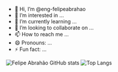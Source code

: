 - 👋 Hi, I’m @eng-felipeabrahao
- 👀 I’m interested in ...
- 🌱 I’m currently learning ...
- 💞️ I’m looking to collaborate on ...
- 📫 How to reach me ...
- 😄 Pronouns: ...
- ⚡ Fun fact: ...


![Felipe Abrahão GitHub stats](https://github-readme-stats.vercel.app/api?username=eng-felipeabrahao&show_icons=true&theme=onedark&rank_icon=github&hide_border=true&locale=pt-br)
![Top Langs](https://github-readme-stats.vercel.app/api/top-langs/?username=anuraghazra&hide_progress=false&theme=onedark&hide_border=true&locale=pt-br&layout=donut)

<!---
eng-felipeabrahao/eng-felipeabrahao is a ✨ special ✨ repository because its `README.md` (this file) appears on your GitHub profile.
You can click the Preview link to take a look at your changes.
--->
